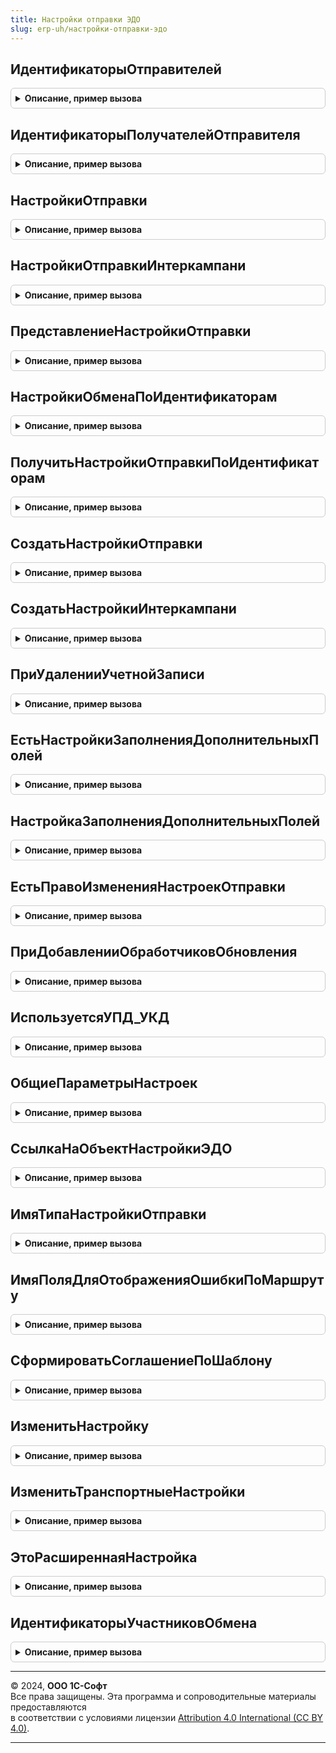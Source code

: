 ```yaml
---
title: Настройки отправки ЭДО
slug: erp-uh/настройки-отправки-эдо
---
```



## ИдентификаторыОтправителей
<details style="margin: 1em 0; padding: 0.5em; border: 1px solid #ccc; border-radius: 6px;">

<summary style="font-weight: bold; cursor: pointer;">Описание, пример вызова</summary>

```bsl

// Получает идентификаторы отправителей
//
// Возвращаемое значение:
//  РезультатЗапроса - Результат запроса
Функция ИдентификаторыОтправителей() Экспорт
```

Пример вызова
```bsl
Результат = НастройкиОтправкиЭДО.ИдентификаторыОтправителей() 
```
</details>

## ИдентификаторыПолучателейОтправителя
<details style="margin: 1em 0; padding: 0.5em; border: 1px solid #ccc; border-radius: 6px;">

<summary style="font-weight: bold; cursor: pointer;">Описание, пример вызова</summary>

```bsl

// Получает идентификаторы получателей и договор по отправителю
//
// Параметры:
//  ИдентификаторОтправителя - Строка
//  Отправитель - ОпределяемыйТип.Организация
//  ВидыДокументов - Массив Из СправочникСсылка.ВидыДокументовЭДО
//
// Возвращаемое значение:
//  РезультатЗапроса - Результат запроса
Функция ИдентификаторыПолучателейОтправителя(ИдентификаторОтправителя, Отправитель, ВидыДокументов) Экспорт
```

Пример вызова
```bsl
Результат = НастройкиОтправкиЭДО.ИдентификаторыПолучателейОтправителя(ИдентификаторОтправителя, Отправитель, ВидыДокументов) 
```
</details>

## НастройкиОтправки
<details style="margin: 1em 0; padding: 0.5em; border: 1px solid #ccc; border-radius: 6px;">

<summary style="font-weight: bold; cursor: pointer;">Описание, пример вызова</summary>

```bsl

// Возвращает настройки отправки.
//
// Параметры:
// 	КлючНастроекОтправки - см. НастройкиЭДОКлиентСервер.НовыйКлючНастроекОтправки
// Возвращаемое значение:
//  - Неопределено,
//    См. НастройкиЭДОКлиентСервер.НоваяНастройкаОтправки
Функция НастройкиОтправки(КлючНастроекОтправки) Экспорт
```

Пример вызова
```bsl
Результат = НастройкиОтправкиЭДО.НастройкиОтправки(КлючНастроекОтправки) 
```
</details>

## НастройкиОтправкиИнтеркампани
<details style="margin: 1em 0; padding: 0.5em; border: 1px solid #ccc; border-radius: 6px;">

<summary style="font-weight: bold; cursor: pointer;">Описание, пример вызова</summary>

```bsl

// Возвращает настройки отправки.
//
// Параметры:
// 	КлючНастроекОтправки - см. НастройкиЭДОКлиентСервер.НовыйКлючНастроекОтправки
// Возвращаемое значение:
//  - Неопределено,
//    См. НастройкиЭДОКлиентСервер.НоваяНастройкаОтправки
Функция НастройкиОтправкиИнтеркампани(КлючНастроекОтправки) Экспорт
```

Пример вызова
```bsl
Результат = НастройкиОтправкиЭДО.НастройкиОтправкиИнтеркампани(КлючНастроекОтправки) 
```
</details>

## ПредставлениеНастройкиОтправки
<details style="margin: 1em 0; padding: 0.5em; border: 1px solid #ccc; border-radius: 6px;">

<summary style="font-weight: bold; cursor: pointer;">Описание, пример вызова</summary>

```bsl

// Возвращает представление настройки отправки.
//
// Параметры:
// 	КлючНастройки - РегистрСведенийКлючЗаписи.НастройкиОтправкиЭлектронныхДокументов
// Возвращаемое значение:
// 	Строка - Описание
Функция ПредставлениеНастройкиОтправки(КлючНастройки) Экспорт
```

Пример вызова
```bsl
Результат = НастройкиОтправкиЭДО.ПредставлениеНастройкиОтправки(КлючНастройки) 
```
</details>

## НастройкиОбменаПоИдентификаторам
<details style="margin: 1em 0; padding: 0.5em; border: 1px solid #ccc; border-radius: 6px;">

<summary style="font-weight: bold; cursor: pointer;">Описание, пример вызова</summary>

```bsl

// Возвращает настройки обмена ЭД по ИД участников и виду документа
//
// Параметры:
// ВидДокумента - СправочникСсылка.ВидыДокументовЭДО
// ИдентификаторОрганизации - Строка
// ИдентификаторКонтрагента - Строка
//
// Возвращаемое значение:
//  Неопределено, Структура - Настройки обмена по идентификаторам:
// * Организация - ОпределяемыйТип.Организация
// * Контрагент - ОпределяемыйТип.УчастникЭДО
// * ДоговорКонтрагента - ОпределяемыйТип.ДоговорСКонтрагентомЭДО
// * ВидДокумента - СправочникСсылка.ВидыДокументовЭДО
// * ИдентификаторОрганизации - Строка
// * ИдентификаторКонтрагента - Строка
// * СпособОбмена - ПеречислениеСсылка.СпособыОбменаЭД
Функция НастройкиОбменаПоИдентификаторам(ВидДокумента, ИдентификаторОрганизации, ИдентификаторКонтрагента) Экспорт
```

Пример вызова
```bsl
Результат = НастройкиОтправкиЭДО.НастройкиОбменаПоИдентификаторам(ВидДокумента, ИдентификаторОрганизации, ИдентификаторКонтрагента) 
```
</details>

## ПолучитьНастройкиОтправкиПоИдентификаторам
<details style="margin: 1em 0; padding: 0.5em; border: 1px solid #ccc; border-radius: 6px;">

<summary style="font-weight: bold; cursor: pointer;">Описание, пример вызова</summary>

```bsl

// Возвращает настройки обмена ЭД по ИД участников.
//
// Параметры:
//  ИДОтправителя - Строка - строка с уникальный идентификатор отправителя
//  ИДПолучателя - Строка - строка с уникальный идентификатор получателя
//  Организация - ОпределяемыйТип.Организация
//  Контрагент - ОпределяемыйТип.УчастникЭДО
//  ВидДокумента - СправочникСсылка.ВидыДокументовЭДО - вид электронного документа
//  СоздаватьНастройки - Булево - создавать настройки при отсутствии
//
// Возвращаемое значение:
//  Структура - структура параметров с настройками обмена.
//
Функция ПолучитьНастройкиОтправкиПоИдентификаторам(ИДОтправителя, ИДПолучателя, Экспорт
```

Пример вызова
```bsl
Результат = НастройкиОтправкиЭДО.ПолучитьНастройкиОтправкиПоИдентификаторам(ИДОтправителя, ИДПолучателя, );
```
</details>

## СоздатьНастройкиОтправки
<details style="margin: 1em 0; padding: 0.5em; border: 1px solid #ccc; border-radius: 6px;">

<summary style="font-weight: bold; cursor: pointer;">Описание, пример вызова</summary>

```bsl

// См. НастройкиЭДО.СоздатьНастройкиОтправки
//
// Параметры:
// 	Организация - ОпределяемыйТип.Организация
// 	Контрагент - ОпределяемыйТип.УчастникЭДО
// 	ДоговорКонтрагента - Неопределено,ОпределяемыйТип.ДоговорСКонтрагентомЭДО
// 	ИдентификаторОрганизации - Строка
// 	ИдентификаторКонтрагента - Строка
// 	Отказ - Булево - устанавливается в Истину, если настройки создать не удалось.
Процедура СоздатьНастройкиОтправки(Знач Организация, Знач Контрагент, Знач ДоговорКонтрагента, Экспорт
```

Пример вызова
```bsl
НастройкиОтправкиЭДО.СоздатьНастройкиОтправки(Организация, Контрагент, ДоговорКонтрагента, );
```
</details>

## СоздатьНастройкиИнтеркампани
<details style="margin: 1em 0; padding: 0.5em; border: 1px solid #ccc; border-radius: 6px;">

<summary style="font-weight: bold; cursor: pointer;">Описание, пример вызова</summary>

```bsl

// Создает настройки отправки интеркампани.
//
// Параметры:
// 	КлючНастроек - см. НастройкиЭДОКлиентСервер.НовыйКлючНастроекОтправки
// Возвращаемое значение:
// 	- См. НастройкиЭДОКлиентСервер.НоваяНастройкаОтправки
// 	- Неопределено
Функция СоздатьНастройкиИнтеркампани(КлючНастроек) Экспорт
```

Пример вызова
```bsl
Результат = НастройкиОтправкиЭДО.СоздатьНастройкиИнтеркампани(КлючНастроек) 
```
</details>

## ПриУдаленииУчетнойЗаписи
<details style="margin: 1em 0; padding: 0.5em; border: 1px solid #ccc; border-radius: 6px;">

<summary style="font-weight: bold; cursor: pointer;">Описание, пример вызова</summary>

```bsl

// См. СинхронизацияЭДОСобытия.ПриУдаленииУчетнойЗаписи
Процедура ПриУдаленииУчетнойЗаписи(ИдентификаторУчетнойЗаписи) Экспорт
```

Пример вызова
```bsl
НастройкиОтправкиЭДО.ПриУдаленииУчетнойЗаписи(ИдентификаторУчетнойЗаписи) 
```
</details>

## ЕстьНастройкиЗаполненияДополнительныхПолей
<details style="margin: 1em 0; padding: 0.5em; border: 1px solid #ccc; border-radius: 6px;">

<summary style="font-weight: bold; cursor: pointer;">Описание, пример вызова</summary>

```bsl

// Возвращает наличие настроек заполнения дополнительных полей.
//
// Параметры:
// 	КлючНастроекОтправки - см. НастройкиЭДОКлиентСервер.НовыйКлючНастроекОтправки
// 	Формат - Строка
// Возвращаемое значение:
// 	Булево
Функция ЕстьНастройкиЗаполненияДополнительныхПолей(КлючНастроекОтправки, Формат) Экспорт
```

Пример вызова
```bsl
Результат = НастройкиОтправкиЭДО.ЕстьНастройкиЗаполненияДополнительныхПолей(КлючНастроекОтправки, Формат) 
```
</details>

## НастройкаЗаполненияДополнительныхПолей
<details style="margin: 1em 0; padding: 0.5em; border: 1px solid #ccc; border-radius: 6px;">

<summary style="font-weight: bold; cursor: pointer;">Описание, пример вызова</summary>

```bsl

// Возвращает настройку заполнения дополнительных полей.
//
// Параметры:
// 	КлючНастроек - см. НастройкиЭДОКлиентСервер.НовыйКлючНастроекОтправки
// 	Формат - Строка
// 	ТекстОшибки - Строка - выходной параметр, содержит текст ошибки, возникшей при получении настройки
// Возвращаемое значение:
// 	- Неопределено -.
// 	- ТаблицаЗначений - с колонками:
// * Идентификатор - Строка
// * Имя - Строка
// * Представление - Строка
// * Описание - Строка
// * Правило - Строка
// * Заполнение - Строка
// * Значение - Строка
// * Раздел - Строка
Функция НастройкаЗаполненияДополнительныхПолей(КлючНастроек, Формат = Неопределено, ТекстОшибки = Неопределено) Экспорт
```

Пример вызова
```bsl
Результат = НастройкиОтправкиЭДО.НастройкаЗаполненияДополнительныхПолей(КлючНастроек, Формат, ТекстОшибки);
```
</details>

## ЕстьПравоИзмененияНастроекОтправки
<details style="margin: 1em 0; padding: 0.5em; border: 1px solid #ccc; border-radius: 6px;">

<summary style="font-weight: bold; cursor: pointer;">Описание, пример вызова</summary>

```bsl

// Возвращает признак наличия у пользователя права на изменение настроек отправки электронных документов.
//
// Возвращаемое значение:
// 	Булево
Функция ЕстьПравоИзмененияНастроекОтправки() Экспорт
```

Пример вызова
```bsl
Результат = НастройкиОтправкиЭДО.ЕстьПравоИзмененияНастроекОтправки() 
```
</details>

## ПриДобавленииОбработчиковОбновления
<details style="margin: 1em 0; padding: 0.5em; border: 1px solid #ccc; border-radius: 6px;">

<summary style="font-weight: bold; cursor: pointer;">Описание, пример вызова</summary>

```bsl

// См. НастройкиЭДОСобытия.ПриДобавленииОбработчиковОбновления.
Процедура ПриДобавленииОбработчиковОбновления(Обработчики) Экспорт
```

Пример вызова
```bsl
НастройкиОтправкиЭДО.ПриДобавленииОбработчиковОбновления(Обработчики) 
```
</details>

## ИспользуетсяУПД_УКД
<details style="margin: 1em 0; padding: 0.5em; border: 1px solid #ccc; border-radius: 6px;">

<summary style="font-weight: bold; cursor: pointer;">Описание, пример вызова</summary>

```bsl

// Определяет использование УПД и УКД.
//
// Параметры:
// 	Организация - ОпределяемыйТип.Организация
// 	Контрагент - ОпределяемыйТип.КонтрагентБЭД
// 	ДоговорКонтрагента - ОпределяемыйТип.ДоговорСКонтрагентомЭДО
// Возвращаемое значение:
// 	Структура:
// * ИспользуетсяУПД - Булево
// * ИспользуетсяУКД - Булево
Функция ИспользуетсяУПД_УКД(Организация, Контрагент, ДоговорКонтрагента) Экспорт
```

Пример вызова
```bsl
Результат = НастройкиОтправкиЭДО.ИспользуетсяУПД_УКД(Организация, Контрагент, ДоговорКонтрагента) 
```
</details>

## ОбщиеПараметрыНастроек
<details style="margin: 1em 0; padding: 0.5em; border: 1px solid #ccc; border-radius: 6px;">

<summary style="font-weight: bold; cursor: pointer;">Описание, пример вызова</summary>

```bsl

// Возвращает структуру параметров настроек отправки.
//
// Параметры:
// 	Организация - ОпределяемыйТип.Организация
// 	Контрагент - ОпределяемыйТип.КонтрагентБЭД
// 	ДоговорКонтрагента - ОпределяемыйТип.ДоговорСКонтрагентомЭДО
// Возвращаемое значение:
// 	Структура:
// * ИспользуетсяУПД - Булево
// * ИспользуетсяУКД - Булево
Функция ОбщиеПараметрыНастроек(Организация, Контрагент, ДоговорКонтрагента) Экспорт
```

Пример вызова
```bsl
Результат = НастройкиОтправкиЭДО.ОбщиеПараметрыНастроек(Организация, Контрагент, ДоговорКонтрагента) 
```
</details>

## СсылкаНаОбъектНастройкиЭДО
<details style="margin: 1em 0; padding: 0.5em; border: 1px solid #ccc; border-radius: 6px;">

<summary style="font-weight: bold; cursor: pointer;">Описание, пример вызова</summary>

```bsl

// Возвращает ссылку на элемент справочника НастройкиЭДО.
//
// Параметры:
// 	Организация - ОпределяемыйТип.Организация
// 	Контрагент - ОпределяемыйТип.КонтрагентБЭД
// 	ДоговорКонтрагента - ОпределяемыйТип.ДоговорСКонтрагентомЭДО
// Возвращаемое значение:
// 	- СправочникСсылка.НастройкиЭДО
// 	- Неопределено
Функция СсылкаНаОбъектНастройкиЭДО(Организация, Контрагент, ДоговорКонтрагента) Экспорт
```

Пример вызова
```bsl
Результат = НастройкиОтправкиЭДО.СсылкаНаОбъектНастройкиЭДО(Организация, Контрагент, ДоговорКонтрагента) 
```
</details>

## ИмяТипаНастройкиОтправки
<details style="margin: 1em 0; padding: 0.5em; border: 1px solid #ccc; border-radius: 6px;">

<summary style="font-weight: bold; cursor: pointer;">Описание, пример вызова</summary>

```bsl

// Возвращает имя типа настройки отправки.
//
// Возвращаемое значение:
// 	Строка
Функция ИмяТипаНастройкиОтправки() Экспорт
```

Пример вызова
```bsl
Результат = НастройкиОтправкиЭДО.ИмяТипаНастройкиОтправки() 
```
</details>

## ИмяПоляДляОтображенияОшибкиПоМаршруту
<details style="margin: 1em 0; padding: 0.5em; border: 1px solid #ccc; border-radius: 6px;">

<summary style="font-weight: bold; cursor: pointer;">Описание, пример вызова</summary>

```bsl

// Возвращает имя поля формы настроек, на котором нужно спозиционироваться при возникновении ошибки проверки настроек.
//
// Параметры:
//  НомерСтроки - Число - номер строки таблицы исходящих документов, на которой нужно спозиционироваться.
//
// Возвращаемое значение:
//  Строка
Функция ИмяПоляДляОтображенияОшибкиПоМаршруту(НомерСтроки) Экспорт
```

Пример вызова
```bsl
Результат = НастройкиОтправкиЭДО.ИмяПоляДляОтображенияОшибкиПоМаршруту(НомерСтроки) 
```
</details>

## СформироватьСоглашениеПоШаблону
<details style="margin: 1em 0; padding: 0.5em; border: 1px solid #ccc; border-radius: 6px;">

<summary style="font-weight: bold; cursor: pointer;">Описание, пример вызова</summary>

```bsl

// Возвращает адрес на сформированное соглашение об ЭДО.
//
// Параметры:
//  НастройкаЭДО - См. СсылкаНаОбъектНастройкиЭДО
//
// Возвращаемое значение:
//  См. НастройкиОтправкиЭДОСлужебный.СформироватьСоглашениеПоШаблону
Функция СформироватьСоглашениеПоШаблону(НастройкаЭДО) Экспорт
```

Пример вызова
```bsl
Результат = НастройкиОтправкиЭДО.СформироватьСоглашениеПоШаблону(НастройкаЭДО) 
```
</details>

## ИзменитьНастройку
<details style="margin: 1em 0; padding: 0.5em; border: 1px solid #ccc; border-radius: 6px;">

<summary style="font-weight: bold; cursor: pointer;">Описание, пример вызова</summary>

```bsl

// Изменяет настройку отправки электронных документов.
//
// Параметры:
// 	Настройка - см. НастройкиЭДОКлиентСервер.НоваяНастройкаОтправки
Процедура ИзменитьНастройку(Настройка) Экспорт
```

Пример вызова
```bsl
НастройкиОтправкиЭДО.ИзменитьНастройку(Настройка) 
```
</details>

## ИзменитьТранспортныеНастройки
<details style="margin: 1em 0; padding: 0.5em; border: 1px solid #ccc; border-radius: 6px;">

<summary style="font-weight: bold; cursor: pointer;">Описание, пример вызова</summary>

```bsl

// Изменяет транспортные настройки.
//
// Параметры:
//  КлючНастроекОтправки - см. НастройкиЭДОКлиентСервер.НовыйКлючНастроекОтправки
//  ИдентификаторОтправителя - Строка
//  ИдентификаторПолучателя - Строка
Процедура ИзменитьТранспортныеНастройки(КлючНастроекОтправки, ИдентификаторОтправителя, Экспорт
```

Пример вызова
```bsl
НастройкиОтправкиЭДО.ИзменитьТранспортныеНастройки(КлючНастроекОтправки, ИдентификаторОтправителя, );
```
</details>

## ЭтоРасширеннаяНастройка
<details style="margin: 1em 0; padding: 0.5em; border: 1px solid #ccc; border-radius: 6px;">

<summary style="font-weight: bold; cursor: pointer;">Описание, пример вызова</summary>

```bsl

// Возвращает признак расширенной настройки.
//
// Параметры:
//  КлючНастроекОтправки - см. НастройкиЭДОКлиентСервер.НовыйКлючНастроекОтправки
//
// Возвращаемое значение:
//  Булево - Это расширенная настройка
Функция ЭтоРасширеннаяНастройка(КлючНастроекОтправки) Экспорт
```

Пример вызова
```bsl
Результат = НастройкиОтправкиЭДО.ЭтоРасширеннаяНастройка(КлючНастроекОтправки) 
```
</details>

## ИдентификаторыУчастниковОбмена
<details style="margin: 1em 0; padding: 0.5em; border: 1px solid #ccc; border-radius: 6px;">

<summary style="font-weight: bold; cursor: pointer;">Описание, пример вызова</summary>

```bsl

// См. НастройкиОтправкиЭДОСлужебный.ИдентификаторыУчастниковОбмена
Функция ИдентификаторыУчастниковОбмена(УчастникиОбмена) Экспорт
```

Пример вызова
```bsl
Результат = НастройкиОтправкиЭДО.ИдентификаторыУчастниковОбмена(УчастникиОбмена) 
```
</details>

---

© 2024, **ООО 1С-Софт**  
Все права защищены. Эта программа и сопроводительные материалы предоставляются  
в соответствии с условиями лицензии [Attribution 4.0 International (CC BY 4.0)](https://creativecommons.org/licenses/by/4.0/legalcode).

---
